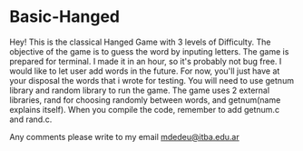 # Basic-Hanged
Hey! This is the classical Hanged Game with 3 levels of Difficulty.
The objective of the game is to guess the word by inputing letters. 
The game is prepared for terminal. I made it in an hour, so it's probably not bug free.
I would like to let user add words in the future. For now, you'll just have at your disposal the words that i wrote for testing. You will need to use getnum library and random library to run the game.
The game uses 2 external libraries, rand for choosing randomly between words, and getnum(name explains itself).
When you compile the code, remember to add getnum.c and rand.c.

Any comments please write to my email  mdedeu@itba.edu.ar
